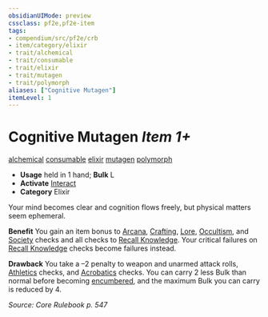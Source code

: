 ```yaml
---
obsidianUIMode: preview
cssclass: pf2e,pf2e-item
tags:
- compendium/src/pf2e/crb
- item/category/elixir
- trait/alchemical
- trait/consumable
- trait/elixir
- trait/mutagen
- trait/polymorph
aliases: ["Cognitive Mutagen"]
itemLevel: 1
---
```

# Cognitive Mutagen *Item 1+*  
[alchemical](../../../rules/traits/alchemical.md)  [consumable](../../../rules/traits/consumable.md)  [elixir](../../../rules/traits/elixir.md)  [mutagen](../../../rules/traits/mutagen.md)  [polymorph](../../../rules/traits/polymorph.md)  

- **Usage** held in 1 hand; **Bulk** L
- **Activate** [Interact](../../../rules/actions/interact.md)
- **Category** Elixir

Your mind becomes clear and cognition flows freely, but physical matters seem ephemeral.

**Benefit** You gain an item bonus to [Arcana](../../skills.md#Arcana), [Crafting](../../skills.md#Crafting), [Lore](../../skills.md#Lore), [Occultism](../../skills.md#Occultism), and [Society](../../skills.md#Society) checks and all checks to [Recall Knowledge](../../../rules/actions/recall-knowledge.md). Your critical failures on [Recall Knowledge](../../../rules/actions/recall-knowledge.md) checks become failures instead.

**Drawback** You take a –2 penalty to weapon and unarmed attack rolls, [Athletics](../../skills.md#Athletics) checks, and [Acrobatics](../../skills.md#Acrobatics) checks. You can carry 2 less Bulk than normal before becoming [encumbered](../../../rules/conditions.md#Encumbered), and the maximum Bulk you can carry is reduced by 4.

*Source: Core Rulebook p. 547*